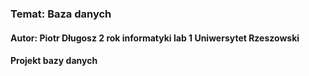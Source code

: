 ### Temat: Baza danych
#### Autor: Piotr Długosz 2 rok informatyki lab 1 Uniwersytet Rzeszowski

#### Projekt bazy danych
